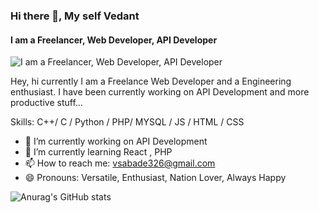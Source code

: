 ### Hi there 👋, My self Vedant
#### I am a Freelancer, Web Developer, API Developer
![I am a Freelancer, Web Developer, API Developer](https://arturssmirnovs.github.io/github-profile-readme-generator/images/banner.png)

Hey, hi currently I am a Freelance Web Developer and a Engineering enthusiast. I have been currently working on API Development and more productive stuff...

Skills: C++/ C  / Python  / PHP/ MYSQL / JS / HTML / CSS

- 🔭 I’m currently working on API Development 
- 🌱 I’m currently learning React , PHP  
- 📫 How to reach me: vsabade326@gmail.com 
- 😄 Pronouns: Versatile, Enthusiast, Nation Lover, Always Happy 











![Anurag's GitHub stats](https://github-readme-stats.vercel.app/api?username=vedant151&show_icons=true&theme=radical)






